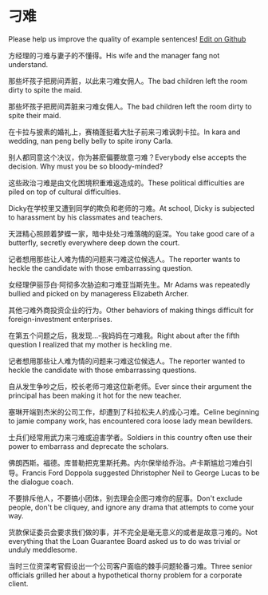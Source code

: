 # 刁难

Please help us improve the quality of example sentences! [Edit on Github](https://github.com/jiyushe/jiyu-example-sentence-source/blob/main/chinese/diaonan.md)

<p><span class="chinese">方经理的刁难与妻子的不懂得。</span><span class="english">His wife and the manager fang not understand.</span></p>

<p><span class="chinese">那些坏孩子把房间弄脏，以此来刁难女佣人。</span><span class="english">The bad children left the room dirty to spite the maid.</span></p>

<p><span class="chinese">那些坏孩子把房间弄脏来刁难女佣人。</span><span class="english">The bad children left the room dirty to spite their maid.</span></p>

<p><span class="chinese">在卡拉与披素的婚礼上，赛楠蓬挺着大肚子前来刁难讽刺卡拉。</span><span class="english">In kara and wedding, nan peng belly belly to spite irony Carla.</span></p>

<p><span class="chinese">别人都同意这个决议，你为甚麽偏要故意刁难？</span><span class="english">Everybody else accepts the decision. Why must you be so bloody-minded?</span></p>

<p><span class="chinese">这些政治刁难是由文化困境积重难返造成的。</span><span class="english">These political difficulties are piled on top of cultural difficulties.</span></p>

<p><span class="chinese">Dicky在学校里又遭到同学的欺负和老师的刁难。</span><span class="english">At school, Dicky is subjected to harassment by his classmates and teachers.</span></p>

<p><span class="chinese">天涯精心照顾着梦蝶一家，暗中处处刁难落魄的庭深。</span><span class="english">You take good care of a butterfly, secretly everywhere deep down the court.</span></p>

<p><span class="chinese">记者想用那些让人难为情的问题来刁难这位候选人。</span><span class="english">The reporter wants to heckle the candidate with those embarrassing question.</span></p>

<p><span class="chinese">女经理伊丽莎白·阿彻多次胁迫和刁难亚当斯先生。</span><span class="english">Mr Adams was repeatedly bullied and picked on by manageress Elizabeth Archer.</span></p>

<p><span class="chinese">其他刁难外商投资企业的行为。</span><span class="english">Other behaviors of making things difficult for foreign-investment enterprises.</span></p>

<p><span class="chinese">在第五个问题之后，我发现…-我妈妈在刁难我。</span><span class="english">Right about after the fifth question I realized that my mother is heckling me.</span></p>

<p><span class="chinese">记者想用那些让人难为情的问题来刁难这位候选人。</span><span class="english">The reporter wanted to heckle the candidate with those embarrassing questions.</span></p>

<p><span class="chinese">自从发生争吵之后，校长老师刁难这位新老师。</span><span class="english">Ever since their argument the principal has been making it hot for the new teacher.</span></p>

<p><span class="chinese">塞琳开端到杰米的公司工作，却遭到了科拉松夫人的成心刁难。</span><span class="english">Celine beginning to jamie company work, has encountered cora loose lady mean bewilders.</span></p>

<p><span class="chinese">士兵们经常用武力来刁难或迫害学者。</span><span class="english">Soldiers in this country often use their power to embarrass and deprecate the scholars.</span></p>

<p><span class="chinese">佛朗西斯。福德。库普勒把克里斯托弗。内尔保举给乔治。卢卡斯尴尬刁难白引导。</span><span class="english">Francis Ford Doppola suggested Dhristopher Neil to George Lucas to be the dialogue coach.</span></p>

<p><span class="chinese">不要排斥他人，不要搞小团体，别去理会企图刁难你的屁事。</span><span class="english">Don't exclude people, don't be cliquey, and ignore any drama that attempts to come your way.</span></p>

<p><span class="chinese">货款保证委员会要求我们做的事，并不完全是毫无意义的或者是故意刁难的。</span><span class="english">Not everything that the Loan Guarantee Board asked us to do was trivial or unduly meddlesome.</span></p>

<p><span class="chinese">当时三位资深考官假设出一个公司客户面临的棘手问题轮番刁难。</span><span class="english">Three senior officials grilled her about a hypothetical thorny problem for a corporate client.</span></p>

